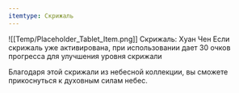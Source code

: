 ```yaml
---
itemtype: Скрижаль
---
```

![[Temp/Placeholder_Tablet_Item.png]]
Скрижаль: Хуан Чен
Если скрижаль уже активирована, при использовании дает 30 очков прогресса для улучшения уровня скрижали

Благодаря этой скрижали из небесной коллекции, вы сможете прикоснуться к духовным силам небес.
